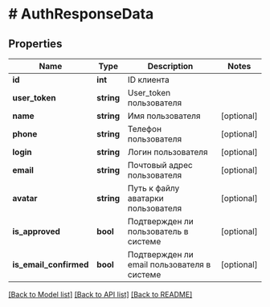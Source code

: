 # # AuthResponseData

## Properties

Name | Type | Description | Notes
------------ | ------------- | ------------- | -------------
**id** | **int** | ID клиента | 
**user_token** | **string** | User_token пользователя | 
**name** | **string** | Имя пользователя | [optional] 
**phone** | **string** | Телефон пользователя | [optional] 
**login** | **string** | Логин пользователя | [optional] 
**email** | **string** | Почтовый адрес пользователя | [optional] 
**avatar** | **string** | Путь к файлу аватарки пользователя | [optional] 
**is_approved** | **bool** | Подтвержден ли пользователь в системе | [optional] 
**is_email_confirmed** | **bool** | Подтвержден ли email пользователя в системе | [optional] 

[[Back to Model list]](../../README.md#documentation-for-models) [[Back to API list]](../../README.md#documentation-for-api-endpoints) [[Back to README]](../../README.md)


